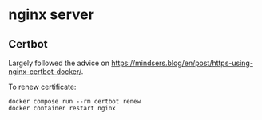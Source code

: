 # nginx server

## Certbot

Largely followed the advice on <https://mindsers.blog/en/post/https-using-nginx-certbot-docker/>.

To renew certificate:
```
docker compose run --rm certbot renew
docker container restart nginx
```
